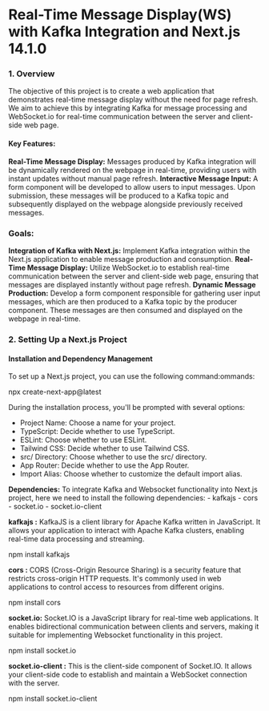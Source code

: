 # Real-Time Message Display(WS) with Kafka Integration and Next.js 14.1.0

### 1. Overview

The objective of this project is to create a web application that demonstrates real-time message display without the need for page refresh. We aim to achieve this by integrating Kafka for message processing and WebSocket.io for real-time communication between the server and client-side web page.

#### Key Features:
**Real-Time Message Display:** Messages produced by Kafka integration will be dynamically rendered on the webpage in real-time, providing users with instant updates without manual page refresh.
**Interactive Message Input:** A form component will be developed to allow users to input messages. Upon submission, these messages will be produced to a Kafka topic and subsequently displayed on the webpage alongside previously received messages.
### Goals:
**Integration of Kafka with Next.js:** Implement Kafka integration within the Next.js application to enable message production and consumption.
**Real-Time Message Display:** Utilize WebSocket.io to establish real-time communication between the server and client-side web page, ensuring that messages are displayed instantly without page refresh.
**Dynamic Message Production:** Develop a form component responsible for gathering user input messages, which are then produced to a Kafka topic by the producer component. These messages are then consumed and displayed on the webpage in real-time.

### 2. Setting Up a Next.js Project

#### Installation and Dependency Management

To set up a Next.js project, you can use the following command:ommands:

npx create-next-app@latest

During the installation process, you'll be prompted with several options:

- Project Name: Choose a name for your project.
- TypeScript: Decide whether to use TypeScript.
- ESLint: Choose whether to use ESLint.
- Tailwind CSS: Decide whether to use Tailwind CSS.
- src/ Directory: Choose whether to use the src/ directory.
- App Router: Decide whether to use the App Router.
- Import Alias: Choose whether to customize the default import alias.

**Dependencies:**
To integrate Kafka and Websocket functionality into Next.js project, here we need to install the following dependencies: - kafkajs - cors - socket.io - socket.io-client

**kafkajs :**
KafkaJS is a client library for Apache Kafka written in JavaScript. It allows your application to interact with Apache Kafka clusters, enabling real-time data processing and streaming.

npm install kafkajs

**cors :**
CORS (Cross-Origin Resource Sharing) is a security feature that restricts cross-origin HTTP requests. It's commonly used in web applications to control access to resources from different origins.

npm install cors

**socket.io:**
Socket.IO is a JavaScript library for real-time web applications. It enables bidirectional communication between clients and servers, making it suitable for implementing Websocket functionality in this project.

npm install socket.io

**socket.io-client :**
This is the client-side component of Socket.IO. It allows your client-side code to establish and maintain a WebSocket connection with the server.

npm install socket.io-client
